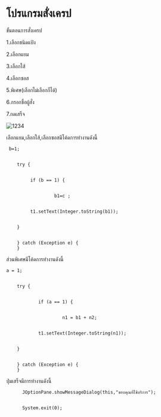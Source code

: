 # โปรแกรมสั่งเครป
ขั้นตอนการสั่งเครป


1.เลือกชนิดแป้ง


2.เลือกแยม


3.เลือกใส้


4.เลือกซอส


5.พิเศษ(เลือกไม่เลือกก็ได้)


6.กรอกชื่อผู้สั่ง


7.กดเสร็จ

![1234](https://user-images.githubusercontent.com/45479394/49274115-cfef0a80-f4a9-11e8-86dc-5c9f543e6d1f.PNG)


เลือกแยม,เลือกใส้,เลือกซอสมีโค้ดการทำงานดังนี้
 
 
     b=1;
        
        
        try {
        
        
             if (b == 1) {
        
        
                      b1=c ;
        
        
             t1.setText(Integer.toString(b1));
        
        
        }
        
        
        } catch (Exception e) {
        }
        


ส่วนพิเศษมีโค้ดการทำงานดังนี้


    a = 1;
        
        
        try {
        
        
                if (a == 1) {
        
        
                         n1 = b1 + n2;
        
        
                t1.setText(Integer.toString(n1));
        
        
        }
            
        
        } catch (Exception e) {
        }
          
          
ปุ่มเสร็จมีการทำงานดังนี้
          
          JOptionPane.showMessageDialog(this,"ขอบคุณที่ใช้บริการ");
          
          
          System.exit(0);
